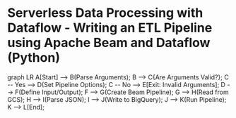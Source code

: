 # Serverless Data Processing with Dataflow - Writing an ETL Pipeline using Apache Beam and Dataflow (Python)
graph LR
    A[Start] --> B(Parse Arguments);
    B --> C{Are Arguments Valid?};
    C -- Yes --> D(Set Pipeline Options);
    C -- No --> E[Exit: Invalid Arguments];
    D --> F(Define Input/Output);
    F --> G(Create Beam Pipeline);
    G --> H(Read from GCS);
    H --> I(Parse JSON);
    I --> J(Write to BigQuery);
    J --> K(Run Pipeline);
    K --> L[End];
